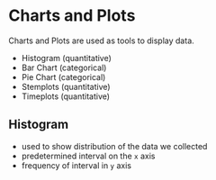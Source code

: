 # Charts and Plots

Charts and Plots are used as tools to display data.

* Histogram (quantitative)
* Bar Chart (categorical)
* Pie Chart (categorical)
* Stemplots (quantitative)
* Timeplots (quantitative)

## Histogram

* used to show distribution of the data we collected
* predetermined interval on the `x` axis
* frequency of interval in `y` axis